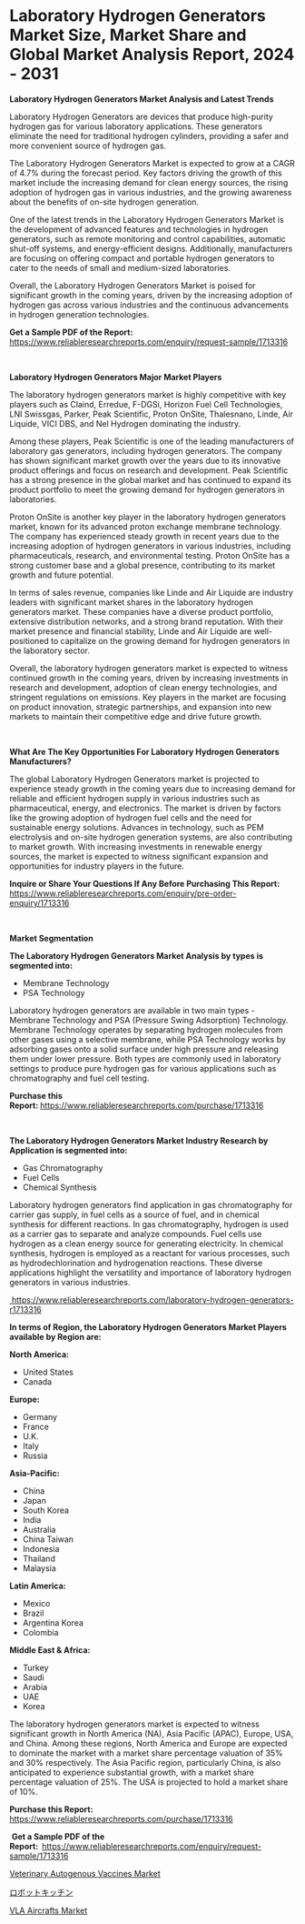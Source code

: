 <p><h1>Laboratory Hydrogen Generators Market Size, Market Share and Global Market Analysis Report, 2024 - 2031</h1></p><p><strong>Laboratory Hydrogen Generators Market Analysis and Latest Trends</strong></p>
<p><p>Laboratory Hydrogen Generators are devices that produce high-purity hydrogen gas for various laboratory applications. These generators eliminate the need for traditional hydrogen cylinders, providing a safer and more convenient source of hydrogen gas.</p><p>The Laboratory Hydrogen Generators Market is expected to grow at a CAGR of 4.7% during the forecast period. Key factors driving the growth of this market include the increasing demand for clean energy sources, the rising adoption of hydrogen gas in various industries, and the growing awareness about the benefits of on-site hydrogen generation.</p><p>One of the latest trends in the Laboratory Hydrogen Generators Market is the development of advanced features and technologies in hydrogen generators, such as remote monitoring and control capabilities, automatic shut-off systems, and energy-efficient designs. Additionally, manufacturers are focusing on offering compact and portable hydrogen generators to cater to the needs of small and medium-sized laboratories.</p><p>Overall, the Laboratory Hydrogen Generators Market is poised for significant growth in the coming years, driven by the increasing adoption of hydrogen gas across various industries and the continuous advancements in hydrogen generation technologies.</p></p>
<p><strong>Get a Sample PDF of the Report:&nbsp;</strong> <a href="https://www.reliableresearchreports.com/enquiry/request-sample/1713316">https://www.reliableresearchreports.com/enquiry/request-sample/1713316</a></p>
<p>&nbsp;</p>
<p><strong>Laboratory Hydrogen Generators Major Market Players</strong></p>
<p><p>The laboratory hydrogen generators market is highly competitive with key players such as Claind, Erredue, F-DGSi, Horizon Fuel Cell Technologies, LNI Swissgas, Parker, Peak Scientific, Proton OnSite, Thalesnano, Linde, Air Liquide, VICI DBS, and Nel Hydrogen dominating the industry. </p><p>Among these players, Peak Scientific is one of the leading manufacturers of laboratory gas generators, including hydrogen generators. The company has shown significant market growth over the years due to its innovative product offerings and focus on research and development. Peak Scientific has a strong presence in the global market and has continued to expand its product portfolio to meet the growing demand for hydrogen generators in laboratories.</p><p>Proton OnSite is another key player in the laboratory hydrogen generators market, known for its advanced proton exchange membrane technology. The company has experienced steady growth in recent years due to the increasing adoption of hydrogen generators in various industries, including pharmaceuticals, research, and environmental testing. Proton OnSite has a strong customer base and a global presence, contributing to its market growth and future potential.</p><p>In terms of sales revenue, companies like Linde and Air Liquide are industry leaders with significant market shares in the laboratory hydrogen generators market. These companies have a diverse product portfolio, extensive distribution networks, and a strong brand reputation. With their market presence and financial stability, Linde and Air Liquide are well-positioned to capitalize on the growing demand for hydrogen generators in the laboratory sector.</p><p>Overall, the laboratory hydrogen generators market is expected to witness continued growth in the coming years, driven by increasing investments in research and development, adoption of clean energy technologies, and stringent regulations on emissions. Key players in the market are focusing on product innovation, strategic partnerships, and expansion into new markets to maintain their competitive edge and drive future growth.</p></p>
<p>&nbsp;</p>
<p><strong>What Are The Key Opportunities For Laboratory Hydrogen Generators Manufacturers?</strong></p>
<p><p>The global Laboratory Hydrogen Generators market is projected to experience steady growth in the coming years due to increasing demand for reliable and efficient hydrogen supply in various industries such as pharmaceutical, energy, and electronics. The market is driven by factors like the growing adoption of hydrogen fuel cells and the need for sustainable energy solutions. Advances in technology, such as PEM electrolysis and on-site hydrogen generation systems, are also contributing to market growth. With increasing investments in renewable energy sources, the market is expected to witness significant expansion and opportunities for industry players in the future.</p></p>
<p><strong>Inquire or Share Your Questions If Any Before Purchasing This Report:</strong> <a href="https://www.reliableresearchreports.com/enquiry/pre-order-enquiry/1713316">https://www.reliableresearchreports.com/enquiry/pre-order-enquiry/1713316</a></p>
<p>&nbsp;</p>
<p><strong>Market Segmentation</strong></p>
<p><strong>The Laboratory Hydrogen Generators Market Analysis by types is segmented into:</strong></p>
<p><ul><li>Membrane Technology</li><li>PSA Technology</li></ul></p>
<p><p>Laboratory hydrogen generators are available in two main types - Membrane Technology and PSA (Pressure Swing Adsorption) Technology. Membrane Technology operates by separating hydrogen molecules from other gases using a selective membrane, while PSA Technology works by adsorbing gases onto a solid surface under high pressure and releasing them under lower pressure. Both types are commonly used in laboratory settings to produce pure hydrogen gas for various applications such as chromatography and fuel cell testing.</p></p>
<p><strong>Purchase this Report:&nbsp;</strong><a href="https://www.reliableresearchreports.com/purchase/1713316">https://www.reliableresearchreports.com/purchase/1713316</a></p>
<p>&nbsp;</p>
<p><strong>The Laboratory Hydrogen Generators Market Industry Research by Application is segmented into:</strong></p>
<p><ul><li>Gas Chromatography</li><li>Fuel Cells</li><li>Chemical Synthesis</li></ul></p>
<p><p>Laboratory hydrogen generators find application in gas chromatography for carrier gas supply, in fuel cells as a source of fuel, and in chemical synthesis for different reactions. In gas chromatography, hydrogen is used as a carrier gas to separate and analyze compounds. Fuel cells use hydrogen as a clean energy source for generating electricity. In chemical synthesis, hydrogen is employed as a reactant for various processes, such as hydrodechlorination and hydrogenation reactions. These diverse applications highlight the versatility and importance of laboratory hydrogen generators in various industries.</p></p>
<p><a href="https://www.reliableresearchreports.com/laboratory-hydrogen-generators-r1713316">&nbsp;https://www.reliableresearchreports.com/laboratory-hydrogen-generators-r1713316</a></p>
<p><strong>In terms of Region, the Laboratory Hydrogen Generators Market Players available by Region are:</strong></p>
<p>
    <p> <strong> North America: </strong>
        <ul>
            <li>United States</li>
            <li>Canada</li>
        </ul>
        </p> 
    <p> <strong> Europe: </strong>
        <ul>
            <li>Germany</li>
            <li>France</li>
            <li>U.K.</li>
            <li>Italy</li>
            <li>Russia</li>
        </ul>
        </p> 
    <p> <strong> Asia-Pacific: </strong>
        <ul>
            <li>China</li>
            <li>Japan</li>
            <li>South Korea</li>
            <li>India</li>
            <li>Australia</li>
            <li>China Taiwan</li>
            <li>Indonesia</li>
            <li>Thailand</li>
            <li>Malaysia</li>
        </ul>
        </p> 
    <p> <strong> Latin America: </strong>
        <ul>
            <li>Mexico</li>
            <li>Brazil</li>
            <li>Argentina Korea</li>
            <li>Colombia</li>
        </ul>
        </p> 
    <p> <strong> Middle East & Africa: </strong>
        <ul>
            <li>Turkey</li>
            <li>Saudi</li>
            <li>Arabia</li>
            <li>UAE</li>
            <li>Korea</li>
        </ul>
    </p>
    </p>
<p><p>The laboratory hydrogen generators market is expected to witness significant growth in North America (NA), Asia Pacific (APAC), Europe, USA, and China. Among these regions, North America and Europe are expected to dominate the market with a market share percentage valuation of 35% and 30% respectively. The Asia Pacific region, particularly China, is also anticipated to experience substantial growth, with a market share percentage valuation of 25%. The USA is projected to hold a market share of 10%.</p></p>
<p><strong>Purchase this Report: </strong><a href="https://www.reliableresearchreports.com/purchase/1713316">https://www.reliableresearchreports.com/purchase/1713316</a></p>
<p>&nbsp;<strong>Get a Sample PDF of the Report:&nbsp;&nbsp;</strong><a href="https://www.reliableresearchreports.com/enquiry/request-sample/1713316">https://www.reliableresearchreports.com/enquiry/request-sample/1713316</a></p>
<p><strong></strong></p>
<p><p><a href="https://www.linkedin.com/pulse/veterinary-autogenous-vaccines-market-size-furnishes-valuable-wuxqf?trackingId=npHvhbE%2BdsWNRRvfECEjgw%3D%3D">Veterinary Autogenous Vaccines Market</a></p><p><a href="https://medium.com/@nayelibosco2023/%E3%83%AD%E3%83%9C%E3%83%83%E3%83%88-%E3%82%AD%E3%83%83%E3%83%81%E3%83%B3%E5%B8%82%E5%A0%B4%E3%81%AE%E8%A6%8F%E6%A8%A1%E3%81%AF-%E3%82%B0%E3%83%AD%E3%83%BC%E3%83%90%E3%83%AB%E6%A5%AD%E7%95%8C%E3%81%A7%E6%9C%80%E9%81%A9%E3%81%AA%E3%83%9E%E3%83%BC%E3%82%B1%E3%83%86%E3%82%A3%E3%83%B3%E3%82%B0%E3%83%81%E3%83%A3%E3%83%8D%E3%83%AB%E3%82%92%E6%98%8E%E3%82%89%E3%81%8B%E3%81%AB%E3%81%97%E3%81%BE%E3%81%99-9538345ab69f">ロボットキッチン</a></p><p><a href="https://www.linkedin.com/pulse/vla-aircrafts-market-size-growth-forecast-from-2024-2031-keyndex-isacf?trackingId=8NINZnR0tjOxGDYD2E5pww%3D%3D">VLA Aircrafts Market</a></p></p>